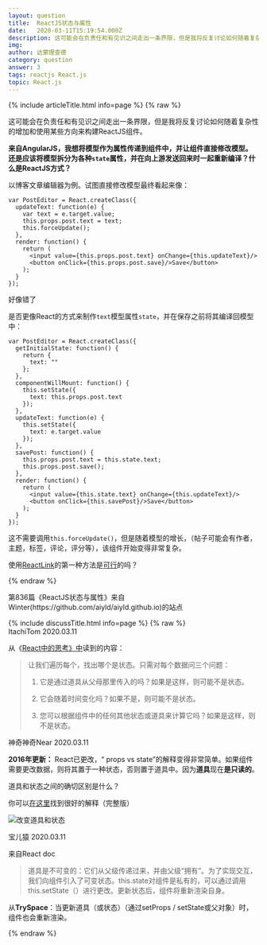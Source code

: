 ```yaml
---
layout: question
title:  ReactJS状态与属性
date:   2020-03-11T15:19:54.000Z
description: 这可能会在负责任和有见识之间走出一条界限，但是我将反复讨论如何随着复杂性的增加和使用某些方向来构建ReactJS组件。 来自AngularJS，我想将...
img: 
author: 达蒙理查德
category: question
answer: 3
tags: reactjs React.js
topic: React.js
---
```

<div class="article-root">
  <div class="article">
    {% include articleTitle.html info=page %}
    {% raw %}
    <div class="article-content"><p><font style="vertical-align: inherit;"><font style="vertical-align: inherit;">这可能会在负责任和有见识之间走出一条界限，但是我将反复讨论如何随着复杂性的增加和使用某些方向来构建ReactJS组件。 </font></font></p>

<p><strong><font style="vertical-align: inherit;"><font style="vertical-align: inherit;">来自AngularJS，我想将模型作为属性传递到组件中，并让组件直接修改模型。</font><font style="vertical-align: inherit;">还是应该将模型拆分为各种</font></font><code>state</code><font style="vertical-align: inherit;"><font style="vertical-align: inherit;">属性，并在向上游发送回来时一起重新编译？</font><font style="vertical-align: inherit;">什么是ReactJS方式？</font></font></strong> </p>

<p><font style="vertical-align: inherit;"><font style="vertical-align: inherit;">以博客文章编辑器为例。</font><font style="vertical-align: inherit;">试图直接修改模型最终看起来像：</font></font></p>

<pre><code>var PostEditor = React.createClass({<font></font>
  updateText: function(e) {<font></font>
    var text = e.target.value;<font></font>
    this.props.post.text = text;<font></font>
    this.forceUpdate();<font></font>
  },<font></font>
  render: function() {<font></font>
    return (<font></font>
      &lt;input value={this.props.post.text} onChange={this.updateText}/&gt;<font></font>
      &lt;button onClick={this.props.post.save}/&gt;Save&lt;/button&gt;<font></font>
    );<font></font>
  }<font></font>
});<font></font>
</code></pre>

<p><font style="vertical-align: inherit;"><font style="vertical-align: inherit;">好像错了</font></font></p>

<p><font style="vertical-align: inherit;"><font style="vertical-align: inherit;">是否更像React的方式来制作</font></font><code>text</code><font style="vertical-align: inherit;"><font style="vertical-align: inherit;">模型属性</font></font><code>state</code><font style="vertical-align: inherit;"><font style="vertical-align: inherit;">，并在保存之前将其编译回模型中：</font></font></p>

<pre><code>var PostEditor = React.createClass({<font></font>
  getInitialState: function() {<font></font>
    return {<font></font>
      text: ""<font></font>
    };<font></font>
  },<font></font>
  componentWillMount: function() {<font></font>
    this.setState({<font></font>
      text: this.props.post.text<font></font>
    });<font></font>
  },<font></font>
  updateText: function(e) {<font></font>
    this.setState({<font></font>
      text: e.target.value<font></font>
    });<font></font>
  },<font></font>
  savePost: function() {<font></font>
    this.props.post.text = this.state.text;<font></font>
    this.props.post.save();<font></font>
  },<font></font>
  render: function() {<font></font>
    return (<font></font>
      &lt;input value={this.state.text} onChange={this.updateText}/&gt;<font></font>
      &lt;button onClick={this.savePost}/&gt;Save&lt;/button&gt;<font></font>
    );<font></font>
  }<font></font>
});<font></font>
</code></pre>

<p><font style="vertical-align: inherit;"><font style="vertical-align: inherit;">这不需要调用</font></font><code>this.forceUpdate()</code><font style="vertical-align: inherit;"><font style="vertical-align: inherit;">，但是随着模型的增长，（帖子可能会有作者，主题，标签，评论，评分等），该组件开始变得非常复杂。</font></font></p>

<p><font style="vertical-align: inherit;"><font style="vertical-align: inherit;">使用</font></font><a href="http://facebook.github.io/react/docs/two-way-binding-helpers.html"><font style="vertical-align: inherit;"><font style="vertical-align: inherit;">ReactLink</font></font></a><font style="vertical-align: inherit;"><font style="vertical-align: inherit;">的第一种方法是</font><a href="http://facebook.github.io/react/docs/two-way-binding-helpers.html"><font style="vertical-align: inherit;">可行</font></a><font style="vertical-align: inherit;">的吗？</font></font></p></div>
    {% endraw %}
  </div>
  <p class="winter_mark">第836篇《ReactJS状态与属性》来自Winter(https://github.com/aiyld/aiyld.github.io)的站点</p>
  <div class="discuss-wrapper">
    {% include discussTitle.html info=page %}
    {% raw %}
    <div class="discuss-item">
        <div class="discuss-parent">
          <div class="discuss-meta">
            <span class="discuss-user">ItachiTom</span>
            <span class="discuss-time">2020.03.11</span>
          </div>
          <div class="discuss-comment"><p><font style="vertical-align: inherit;"><font style="vertical-align: inherit;">从《</font></font><a href="https://reactjs.org/docs/thinking-in-react.html" rel="nofollow noreferrer"><font style="vertical-align: inherit;"><font style="vertical-align: inherit;">React中的思考》中</font></font></a><font style="vertical-align: inherit;"><font style="vertical-align: inherit;">读到的内容</font><font style="vertical-align: inherit;">：</font></font></p>

<blockquote>
  <p><font style="vertical-align: inherit;"><font style="vertical-align: inherit;">让我们遍历每个，找出哪个是状态。</font><font style="vertical-align: inherit;">只需对每个数据问三个问题：</font></font></p>
  
  <ol>
  <li><font style="vertical-align: inherit;"><font style="vertical-align: inherit;">它是通过道具从父母那里传入的吗？</font><font style="vertical-align: inherit;">如果是这样，则可能不是状态。</font></font></li>
  <li><p><font style="vertical-align: inherit;"><font style="vertical-align: inherit;">它会随着时间变化吗？</font><font style="vertical-align: inherit;">如果不是，则可能不是状态。</font></font></p></li>
  <li><p><font style="vertical-align: inherit;"><font style="vertical-align: inherit;">您可以根据组件中的任何其他状态或道具来计算它吗？</font><font style="vertical-align: inherit;">如果是这样，则不是状态。</font></font></p></li>
  </ol>
</blockquote></div>
        </div></div><div class="discuss-item">
        <div class="discuss-parent">
          <div class="discuss-meta">
            <span class="discuss-user">神奇神奇Near</span>
            <span class="discuss-time">2020.03.11</span>
          </div>
          <div class="discuss-comment"><p><strong><font style="vertical-align: inherit;"><font style="vertical-align: inherit;">2016年更新：</font></font></strong><font style="vertical-align: inherit;"><font style="vertical-align: inherit;"> 
React已更改，“ props vs state”的解释变得非常简单。</font><font style="vertical-align: inherit;">如果组件需要更改数据，则将其置于一种状态，否则置于道具中。</font><font style="vertical-align: inherit;">因为</font></font><strong><font style="vertical-align: inherit;"><font style="vertical-align: inherit;">道具</font></font></strong><font style="vertical-align: inherit;"><font style="vertical-align: inherit;">现在</font><strong><font style="vertical-align: inherit;">是只读的</font></strong><font style="vertical-align: inherit;">。</font></font></p>

<p><font style="vertical-align: inherit;"><font style="vertical-align: inherit;">道具和状态之间的确切区别是什么？</font></font></p>

<p><font style="vertical-align: inherit;"><font style="vertical-align: inherit;">你可以</font></font><a href="https://github.com/uberVU/react-guide/blob/master/props-vs-state.md" rel="noreferrer"><font style="vertical-align: inherit;"><font style="vertical-align: inherit;">在这里</font></font></a><font style="vertical-align: inherit;"><font style="vertical-align: inherit;">找到很好的解释</font><font style="vertical-align: inherit;">（完整版）</font></font></p>

<p><img src="https://i.stack.imgur.com/G8Kj0.png" alt="改变道具和状态"></p></div>
        </div></div><div class="discuss-item">
        <div class="discuss-parent">
          <div class="discuss-meta">
            <span class="discuss-user">宝儿猿</span>
            <span class="discuss-time">2020.03.11</span>
          </div>
          <div class="discuss-comment"><p><font style="vertical-align: inherit;"><font style="vertical-align: inherit;">来自React doc</font></font></p>

<blockquote>
  <p><font style="vertical-align: inherit;"><font style="vertical-align: inherit;">道具是不可变的：它们从父级传递过来，并由父级“拥有”。</font><font style="vertical-align: inherit;">为了实现交互，我们向组件引入了可变状态。</font><font style="vertical-align: inherit;">this.state对组件是私有的，可以通过调用this.setState（）进行更改。</font><font style="vertical-align: inherit;">更新状态后，组件将重新渲染自身。</font></font></p>
</blockquote>

<p><font style="vertical-align: inherit;"><font style="vertical-align: inherit;">从</font></font><strong><font style="vertical-align: inherit;"><font style="vertical-align: inherit;">TrySpace</font></font></strong><font style="vertical-align: inherit;"><font style="vertical-align: inherit;">：当更新道具（或状态）（通过setProps / setState或父对象）时，组件也会重新渲染。</font></font></p></div>
        </div></div>
    {% endraw %}
  </div>
<div>
